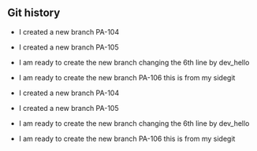 ## Git history


- I created a new branch PA-104
- I created a new branch PA-105
- I am ready to create the new branch changing the 6th line by dev_hello
- I am ready to create the new branch PA-106 this is from my sidegit



- I created a new branch PA-104
- I created a new branch PA-105
- I am ready to create the new branch changing the 6th line by dev_hello
- I am ready to create the new branch PA-106 this is from my sidegit